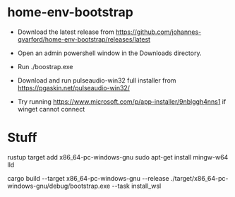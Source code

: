 # home-env-bootstrap

* Download the latest release from https://github.com/johannes-qvarford/home-env-bootstrap/releases/latest
* Open an admin powershell window in the Downloads directory.
* Run ./boostrap.exe
* Download and run pulseaudio-win32 full installer from https://pgaskin.net/pulseaudio-win32/

* Try running https://www.microsoft.com/p/app-installer/9nblggh4nns1 if winget cannot connect


# Stuff

rustup target add x86_64-pc-windows-gnu
sudo apt-get install mingw-w64 lld

cargo build --target x86_64-pc-windows-gnu --release
./target/x86_64-pc-windows-gnu/debug/bootstrap.exe --task install_wsl
